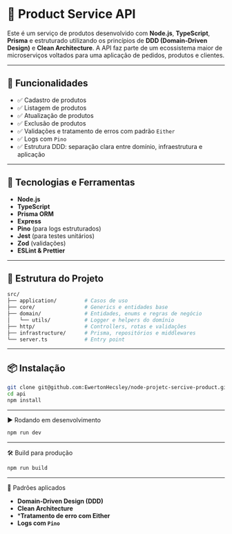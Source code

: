 # 🛒 Product Service API

Este é um serviço de produtos desenvolvido com **Node.js**, **TypeScript**, **Prisma** e estruturado utilizando os princípios de **DDD (Domain-Driven Design)** e **Clean Architecture**. A API faz parte de um ecossistema maior de microserviços voltados para uma aplicação de pedidos, produtos e clientes.

---

## 🚀 Funcionalidades

- ✅ Cadastro de produtos
- ✅ Listagem de produtos
- ✅ Atualização de produtos
- ✅ Exclusão de produtos
- ✅ Validações e tratamento de erros com padrão `Either`
- ✅ Logs com `Pino`
- ✅ Estrutura DDD: separação clara entre domínio, infraestrutura e aplicação

---

## 🧱 Tecnologias e Ferramentas

- **Node.js**
- **TypeScript**
- **Prisma ORM**
- **Express**
- **Pino** (para logs estruturados)
- **Jest** (para testes unitários)
- **Zod** (validações)
- **ESLint & Prettier**

---

## 📁 Estrutura do Projeto

```bash
src/
├── application/         # Casos de uso
├── core/                # Generics e entidades base
├── domain/              # Entidades, enums e regras de negócio
│   └── utils/           # Logger e helpers do domínio
├── http/                # Controllers, rotas e validações
├── infrastructure/      # Prisma, repositórios e middlewares
└── server.ts            # Entry point

```
---

## 📦 Instalação

```bash
git clone git@github.com:EwertonHecsley/node-projetc-sercive-product.git
cd api
npm install

```

---

▶️ Rodando em desenvolvimento

```bash
npm run dev
```
---

🛠️ Build para produção

```bash
npm run build
```

---

🧭 Padrões aplicados

- **Domain-Driven Design (DDD)**
- **Clean Architecture**
- ***Tratamento de erro com Either**
- **Logs com `Pino`**





